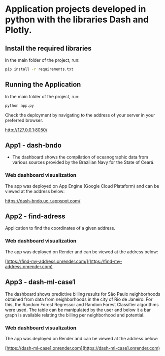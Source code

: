 # Application projects developed in python with the libraries Dash and Plotly.


## Install the required libraries

In the main folder of the project, run:

```sh
pip install -r requirements.txt
```

## Running the Application

In the main folder of the project, run:

```sh
python app.py 
```
Check the deployment by navigating to the address of your server in your preferred browser.

http://127.0.0.1:8050/



## App1 - dash-bndo

* The dashboard shows the compilation of oceanographic data from various sources provided by the Brazilian Navy for the State of Ceará.

### Web dashboard visualization

The app was deployed on App Engine (Google Cloud Plataform) and can be viewed at the address below:

https://dash-bndo.uc.r.appspot.com/


## App2 - find-adress

Application to find the coordinates of a given address.

### Web dashboard visualization

The app was deployed on Render and can be viewed at the address below:

[https://find-my-address.onrender.com/](https://find-my-address.onrender.com)


## App3 - dash-ml-case1

The dashboard shows predictive billing results for São Paulo neighborhoods obtained from data from neighborhoods in the city of Rio de Janeiro. For this, the Random Forest Regressor and Random Forest Classifier algorithms were used.
The table can be manipulated by the user and below it a bar graph is available relating the billing per neighborhood and potential.

### Web dashboard visualization

The app was deployed on Render and can be viewed at the address below:

[https://dash-ml-case1.onrender.com](https://dash-ml-case1.onrender.com)
